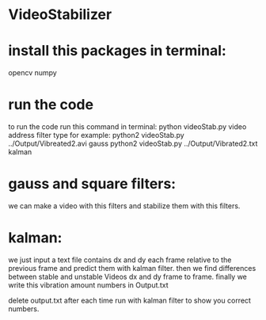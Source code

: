 # VideoStabilizer
# install this packages in terminal:
  opencv
  numpy
# run the code
to run the code run this command in terminal:
python videoStab.py video address filter type
for example:
  python2 videoStab.py ../Output/Vibreated2.avi gauss
  python2 videoStab.py ../Output/Vibrated2.txt kalman
 
 # gauss and square filters:
 we can make a video with this filters and stabilize them with this filters.
 
 # kalman:
 we just input a text file contains dx and dy each frame relative to  the previous frame and predict them with kalman filter.
 then we find differences between stable and unstable Videos dx and dy frame to frame.
 finally we write this vibration amount numbers in Output.txt
 
 delete output.txt after each time run with kalman filter to show you correct numbers.
